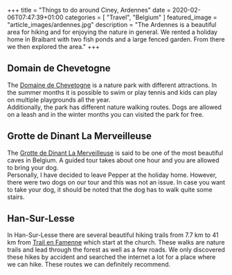 +++
title =  "Things to do around Ciney, Ardennes"
date = 2020-02-06T07:47:39+01:00
categories = [
    "Travel",
    "Belgium"
]
featured_image = "article_images/ardennes.jpg"
description = "The Ardennes is a beautiful area for hiking and for enjoying the nature in general. We rented a holiday home in Braibant with two fish ponds and a large fenced garden. From there we then explored the area."
+++

## Domain de Chevetogne
The [Domaine de Chevetogne](http://www.domainedechevetogne.be/) is a nature park with different attractions. In the summer months it is possible to swim or play tennis and kids can play on multiple playgrounds all the year.  
Additionally, the park has different nature walking routes. Dogs are allowed on a leash and in the winter months you can visited the park for free.

## Grotte de Dinant La Merveilleuse
The [Grotte de Dinant La Merveilleuse](https://www.valleedelameuse-tourisme.be/grotte-de-dinant-la-merveilleuse.html?lang=en) is said to be one of the most beautiful caves in Belgium. A guided tour takes about one hour and you are allowed to bring your dog.  
Personally, I have decided to leave Pepper at the holiday home. However, there were two dogs on our tour and this was not an issue. In case you want to take your dog, it should be noted that the dog has to walk quite some stairs.

## Han-Sur-Lesse
In Han-Sur-Lesse there are several beautiful hiking trails from 7.7 km to 41 km from [Trail en Famenne](https://www.famenneardenne.be/en/hades_offre/trail-en-famenne/) which start at the church. These walks are nature trails and lead through the forest as well as a few roads. We only discovered these hikes by accident and searched the internet a lot for a place where we can hike. These routes we can definitely recommend.
